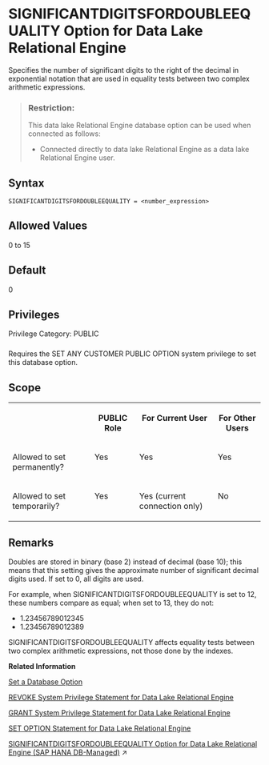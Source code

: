 <!-- loioa6548b1c84f210159d55cfd18f663415 -->

# SIGNIFICANTDIGITSFORDOUBLEEQUALITY Option for Data Lake Relational Engine

Specifies the number of significant digits to the right of the decimal in exponential notation that are used in equality tests between two complex arithmetic expressions.



> ### Restriction:  
> This data lake Relational Engine database option can be used when connected as follows:
> 
> -   Connected directly to data lake Relational Engine as a data lake Relational Engine user.



<a name="loioa6548b1c84f210159d55cfd18f663415__SIGNIFICANTDIGITSFORDOUBLEEQUALITY_syntax1"/>

## Syntax

```
SIGNIFICANTDIGITSFORDOUBLEEQUALITY = <number_expression>
```



<a name="loioa6548b1c84f210159d55cfd18f663415__SIGNIFICANTDIGITSFORDOUBLEEQUALITY_values1"/>

## Allowed Values

0 to 15



<a name="loioa6548b1c84f210159d55cfd18f663415__SIGNIFICANTDIGITSFORDOUBLEEQUALITY_default1"/>

## Default

0



<a name="loioa6548b1c84f210159d55cfd18f663415__SIGNIFICANTDIGITSFORDOUBLEEQUALITY_priv1"/>

## Privileges

Privilege Category: PUBLIC



### 

Requires the SET ANY CUSTOMER PUBLIC OPTION system privilege to set this database option.



<a name="loioa6548b1c84f210159d55cfd18f663415__SIGNIFICANTDIGITSFORDOUBLEEQUALITY_scope1"/>

## Scope


<table>
<tr>
<th valign="top">

 



</th>
<th valign="top">

PUBLIC Role



</th>
<th valign="top">

For Current User



</th>
<th valign="top">

For Other Users



</th>
</tr>
<tr>
<td valign="top">

Allowed to set permanently?



</td>
<td valign="top">

Yes



</td>
<td valign="top">

Yes



</td>
<td valign="top">

Yes



</td>
</tr>
<tr>
<td valign="top">

Allowed to set temporarily?



</td>
<td valign="top">

Yes



</td>
<td valign="top">

Yes \(current connection only\)



</td>
<td valign="top">

No



</td>
</tr>
</table>



<a name="loioa6548b1c84f210159d55cfd18f663415__SIGNIFICANTDIGITSFORDOUBLEEQUALITY_remarks1"/>

## Remarks

Doubles are stored in binary \(base 2\) instead of decimal \(base 10\); this means that this setting gives the approximate number of significant decimal digits used. If set to 0, all digits are used.

For example, when SIGNIFICANTDIGITSFORDOUBLEEQUALITY is set to 12, these numbers compare as equal; when set to 13, they do not:

-   1.23456789012345
-   1.23456789012389

SIGNIFICANTDIGITSFORDOUBLEEQUALITY affects equality tests between two complex arithmetic expressions, not those done by the indexes.

**Related Information**  


[Set a Database Option](set-a-database-option-0dcb893.md "You set options with the SET OPTION statement.")

[REVOKE System Privilege Statement for Data Lake Relational Engine](../080-sql-statements/revoke-system-privilege-statement-for-data-lake-relational-engine-a3eadda.md "Removes specific system privileges from specific users and the right to administer the privilege.")

[GRANT System Privilege Statement for Data Lake Relational Engine](../080-sql-statements/grant-system-privilege-statement-for-data-lake-relational-engine-a3dfcb0.md "Grants specific system privileges to users or roles, with or without administrative rights.")

[SET OPTION Statement for Data Lake Relational Engine](../080-sql-statements/set-option-statement-for-data-lake-relational-engine-a625da7.md "Changes options that affect the behavior of the database and its compatibility with Transact-SQL. Setting the value of an option can change the behavior for all users or an individual user, in either a temporary or permanent scope.")

[SIGNIFICANTDIGITSFORDOUBLEEQUALITY Option for Data Lake Relational Engine (SAP HANA DB-Managed)](https://help.sap.com/viewer/a898e08b84f21015969fa437e89860c8/2023_2_QRC/en-US/c76c789fc5c64cc8bcdbb0a22e3ad765.html "Specifies the number of significant digits to the right of the decimal in exponential notation that are used in equality tests between two complex arithmetic expressions.") :arrow_upper_right:

